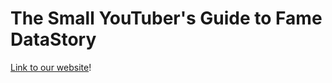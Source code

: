 # The Small YouTuber's Guide to Fame DataStory

[Link to our website](https://zwierski.github.io/croquemADAme-datastory/)!

